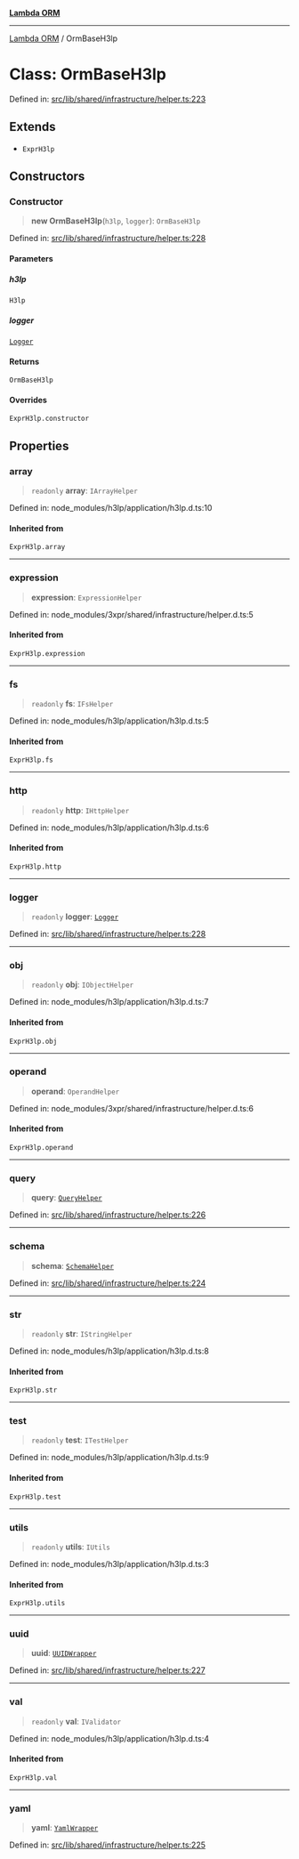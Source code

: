 [**Lambda ORM**](../README.md)

***

[Lambda ORM](../README.md) / OrmBaseH3lp

# Class: OrmBaseH3lp

Defined in: [src/lib/shared/infrastructure/helper.ts:223](https://github.com/lambda-orm/lambdaorm-base/blob/54d568062b637a6aed5442a048b140146d1f573b/src/lib/shared/infrastructure/helper.ts#L223)

## Extends

- `ExprH3lp`

## Constructors

### Constructor

> **new OrmBaseH3lp**(`h3lp`, `logger`): `OrmBaseH3lp`

Defined in: [src/lib/shared/infrastructure/helper.ts:228](https://github.com/lambda-orm/lambdaorm-base/blob/54d568062b637a6aed5442a048b140146d1f573b/src/lib/shared/infrastructure/helper.ts#L228)

#### Parameters

##### h3lp

`H3lp`

##### logger

[`Logger`](Logger.md)

#### Returns

`OrmBaseH3lp`

#### Overrides

`ExprH3lp.constructor`

## Properties

### array

> `readonly` **array**: `IArrayHelper`

Defined in: node\_modules/h3lp/application/h3lp.d.ts:10

#### Inherited from

`ExprH3lp.array`

***

### expression

> **expression**: `ExpressionHelper`

Defined in: node\_modules/3xpr/shared/infrastructure/helper.d.ts:5

#### Inherited from

`ExprH3lp.expression`

***

### fs

> `readonly` **fs**: `IFsHelper`

Defined in: node\_modules/h3lp/application/h3lp.d.ts:5

#### Inherited from

`ExprH3lp.fs`

***

### http

> `readonly` **http**: `IHttpHelper`

Defined in: node\_modules/h3lp/application/h3lp.d.ts:6

#### Inherited from

`ExprH3lp.http`

***

### logger

> `readonly` **logger**: [`Logger`](Logger.md)

Defined in: [src/lib/shared/infrastructure/helper.ts:228](https://github.com/lambda-orm/lambdaorm-base/blob/54d568062b637a6aed5442a048b140146d1f573b/src/lib/shared/infrastructure/helper.ts#L228)

***

### obj

> `readonly` **obj**: `IObjectHelper`

Defined in: node\_modules/h3lp/application/h3lp.d.ts:7

#### Inherited from

`ExprH3lp.obj`

***

### operand

> **operand**: `OperandHelper`

Defined in: node\_modules/3xpr/shared/infrastructure/helper.d.ts:6

#### Inherited from

`ExprH3lp.operand`

***

### query

> **query**: [`QueryHelper`](QueryHelper.md)

Defined in: [src/lib/shared/infrastructure/helper.ts:226](https://github.com/lambda-orm/lambdaorm-base/blob/54d568062b637a6aed5442a048b140146d1f573b/src/lib/shared/infrastructure/helper.ts#L226)

***

### schema

> **schema**: [`SchemaHelper`](SchemaHelper.md)

Defined in: [src/lib/shared/infrastructure/helper.ts:224](https://github.com/lambda-orm/lambdaorm-base/blob/54d568062b637a6aed5442a048b140146d1f573b/src/lib/shared/infrastructure/helper.ts#L224)

***

### str

> `readonly` **str**: `IStringHelper`

Defined in: node\_modules/h3lp/application/h3lp.d.ts:8

#### Inherited from

`ExprH3lp.str`

***

### test

> `readonly` **test**: `ITestHelper`

Defined in: node\_modules/h3lp/application/h3lp.d.ts:9

#### Inherited from

`ExprH3lp.test`

***

### utils

> `readonly` **utils**: `IUtils`

Defined in: node\_modules/h3lp/application/h3lp.d.ts:3

#### Inherited from

`ExprH3lp.utils`

***

### uuid

> **uuid**: [`UUIDWrapper`](UUIDWrapper.md)

Defined in: [src/lib/shared/infrastructure/helper.ts:227](https://github.com/lambda-orm/lambdaorm-base/blob/54d568062b637a6aed5442a048b140146d1f573b/src/lib/shared/infrastructure/helper.ts#L227)

***

### val

> `readonly` **val**: `IValidator`

Defined in: node\_modules/h3lp/application/h3lp.d.ts:4

#### Inherited from

`ExprH3lp.val`

***

### yaml

> **yaml**: [`YamlWrapper`](YamlWrapper.md)

Defined in: [src/lib/shared/infrastructure/helper.ts:225](https://github.com/lambda-orm/lambdaorm-base/blob/54d568062b637a6aed5442a048b140146d1f573b/src/lib/shared/infrastructure/helper.ts#L225)
